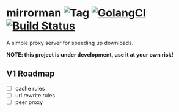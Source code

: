 # mirrorman ![Tag](https://img.shields.io/github/tag/elonzh/mirrorman.svg?style=flat-square) [![GolangCI](https://golangci.com/badges/github.com/elonzh/mirrorman.svg)]() [![Build Status](https://img.shields.io/travis/elonzh/mirrorman.svg?style=flat-square)](https://travis-ci.org/elonzh/mirrorman)

A simple proxy server for speeding up downloads.

**NOTE: this project is under development, use it at your own risk!**

## V1 Roadmap

- [ ] cache rules
- [ ] url rewrite rules
- [ ] peer proxy
